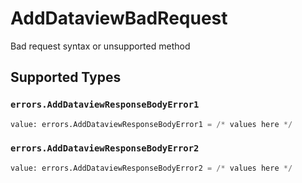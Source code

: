 # AddDataviewBadRequest

Bad request syntax or unsupported method


## Supported Types

### `errors.AddDataviewResponseBodyError1`

```python
value: errors.AddDataviewResponseBodyError1 = /* values here */
```

### `errors.AddDataviewResponseBodyError2`

```python
value: errors.AddDataviewResponseBodyError2 = /* values here */
```

